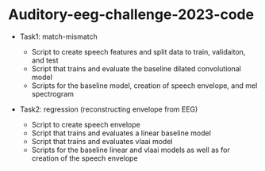# Auditory-eeg-challenge-2023-code
- Task1: match-mismatch
    * Script to create speech features and split data to train, validaiton, and test
    * Script that trains and evaluate the baseline dilated convolutional model
    * Scripts for the baseline model, creation of speech envelope, and mel spectrogram
  
-  Task2: regression (reconstructing envelope from EEG)
    * Script to create speech envelope
    * Script that trains and evaluates a linear baseline model
    * Script that trains and evaluates vlaai model
    * Scripts for the baseline linear and vlaai models as well as for creation of the speech envelope
